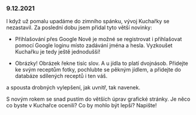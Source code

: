 ### 9.12.2021

I když už pomalu upadáme do zimního spánku, vývoj Kuchařky se nezastavil. Za poslední dobu jsem přidal tyto větší novinky:

- Přihlašování přes Google
Nově je možné se registrovat i přihlašovat pomocí Google loginu místo zadávání jména a hesla. Vyzkoušet Kuchařku je tedy ještě jednodušší!

- Obrázky!
Obrázek řekne tisíc slov. A u jídla to platí dvojnásob. Přidejte ke svým receptům fotky, pochlubte se pěkným jídlem, a přidejte do databáze sdílených receptů i ten váš.

a spousta drobných vylepšení, jak uvnitř, tak navenek.

S novým rokem se snad pustím do větších úprav grafické stránky.
Je něco co byste v Kuchařce ocenili? Co by mohlo být lepší? Napište!
